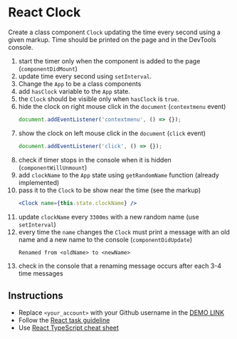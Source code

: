# React Clock
Create a class component `Clock` updating the time every second using a given markup.
Time should be printed on the page and in the DevTools console.

1. start the timer only when the component is added to the page (`componentDidMount`)
1. update time every second using `setInterval`.
1. Change the `App` to be a class components
1. add `hasClock` variable to the `App` state.
1. the `Clock` should be visible only when `hasClock` is `true`.
1. hide the clock on right mouse click in the `document` (`contextmenu` event)
    ```js
    document.addEventListener('contextmenu', () => {});
    ```
1. show the clock on left mouse click in the `document` (`click` event)
    ```js
    document.addEventListener('click', () => {});
    ```
1. check if timer stops in the console when it is hidden (`componentWillUnmount`)
1. add `clockName` to the `App` state using `getRandomName` function (already implemented)
1. pass it to the `Clock` to be show near the time (see the markup)
    ```jsx
    <Clock name={this.state.clockName} />
    ```
1. update `clockName` every `3300ms` with a new random name (use `setInterval`)
1. every time the `name` changes the `Clock` must print a message with an old name and a new name to the console (`componentDidUpdate`)
    ```
    Renamed from <oldName> to <newName>
    ```
1. check in the console that a renaming message occurs after each 3-4 time messages

## Instructions
- Replace `<your_account>` with your Github username in the
 [DEMO LINK](https://Bohdan-Pyschchyk.github.io/react_clock/)
- Follow the [React task guideline](https://github.com/mate-academy/react_task-guideline#react-tasks-guideline)
- Use [React TypeScript cheat sheet](https://mate-academy.github.io/fe-program/js/extra/react-typescript)
